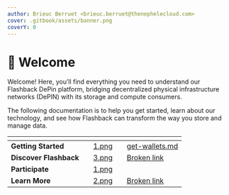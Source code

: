 ```yaml
---
author: Brieuc Berruet <brieuc.berruet@thenephelecloud.com>
cover: .gitbook/assets/banner.png
coverY: 0
---
```


# 📄 Welcome

Welcome! Here, you’ll find everything you need to understand our Flashback DePin platform, bridging decentralized physical infrastructure networks (DePIN) with its storage and compute consumers.

The following documentation is to help you get started, learn about our technology, and see how Flashback can transform the way you store and manage data.

<table data-view="cards"><thead><tr><th></th><th valign="top"></th><th data-hidden data-card-cover data-type="files"></th><th data-hidden></th><th data-hidden data-card-target data-type="content-ref"></th></tr></thead><tbody><tr><td><strong>Getting Started</strong></td><td valign="top"></td><td><a href=".gitbook/assets/1.png">1.png</a></td><td></td><td><a href="participate/get-wallets.md">get-wallets.md</a></td></tr><tr><td><strong>Discover Flashback</strong></td><td valign="top"></td><td><a href=".gitbook/assets/3.png">3.png</a></td><td></td><td><a href="broken-reference">Broken link</a></td></tr><tr><td><strong>Participate</strong></td><td valign="top"></td><td><a href=".gitbook/assets/1.png">1.png</a></td><td></td><td></td></tr><tr><td><strong>Learn More</strong></td><td valign="top"></td><td><a href=".gitbook/assets/2.png">2.png</a></td><td></td><td><a href="broken-reference">Broken link</a></td></tr></tbody></table>
